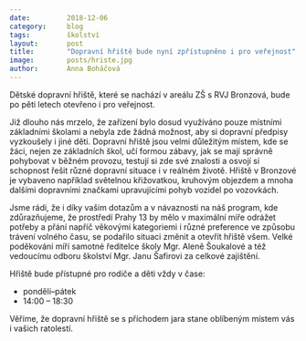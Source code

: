 ```yaml
---
date:         2018-12-06
category:     blog
tags:         školství
layout:       post
title:        "Dopravní hřiště bude nyní zpřístupněno i pro veřejnost"
image:        posts/hriste.jpg
author:       Anna Boháčová
---
```


Dětské dopravní hřiště, které se nachází v areálu ZŠ s RVJ Bronzová, bude po pěti letech otevřeno i pro veřejnost.

Již dlouho nás mrzelo, že zařízení bylo dosud využíváno pouze místními základními školami a nebyla zde žádná možnost, aby si dopravní předpisy vyzkoušely i jiné děti. Dopravní hřiště jsou velmi důležitým místem, kde se žáci, nejen ze základních škol, učí formou zábavy, jak se mají správně pohybovat v běžném provozu, testují si zde své znalosti a osvojí si schopnost řešit různé dopravní situace i v reálném životě. Hřiště v Bronzové je vybaveno například světelnou křižovatkou, kruhovým objezdem a mnoha dalšími dopravními značkami upravujícími pohyb vozidel po vozovkách.

Jsme rádi, že i díky vašim dotazům a v návaznosti na náš program, kde zdůrazňujeme, že prostředí Prahy 13 by mělo v maximální míře odrážet potřeby a přání napříč věkovými kategoriemi i různé preference ve způsobu trávení volného času, se podařilo situaci změnit a otevřít hřiště všem.
Velké poděkování míří samotné ředitelce školy Mgr. Aleně Šoukalové a též vedoucímu odboru školství Mgr. Janu Šafirovi za celkové zajištění.

Hřiště bude přístupné pro rodiče a děti vždy v čase:

* pondělí–pátek
* 14:00 – 18:30

Věříme, že dopravní hřiště se s příchodem jara stane oblíbeným místem vás i vašich ratolestí.
